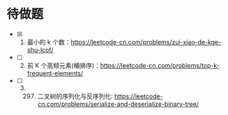 # 待做题

* [x] 1. 最小的 k 个数：https://leetcode-cn.com/problems/zui-xiao-de-kge-shu-lcof/
* [ ] 2. 前 K 个高频元素(桶排序)：https://leetcode-cn.com/problems/top-k-frequent-elements/
* [ ] 3. 297. 二叉树的序列化与反序列化: https://leetcode-cn.com/problems/serialize-and-deserialize-binary-tree/